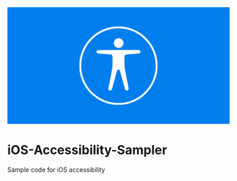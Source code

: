 <div align="center">
    <img src="https://raw.githubusercontent.com/RyoAbe/iOS-Accessibility-Sampler/main/blob/header.png" alt="iOS-Accessibility-Sampler">
</div>

# iOS-Accessibility-Sampler
Sample code for iOS accessibility
